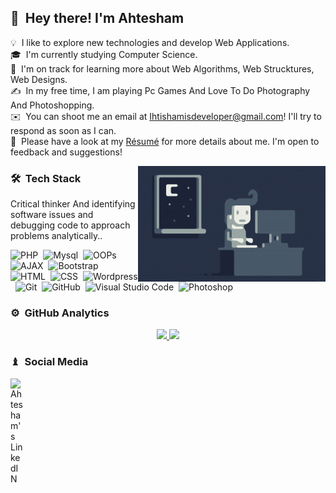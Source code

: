 ## 👋 &nbsp;Hey there! I'm Ahtesham

💡 &nbsp;I like to explore new technologies and develop Web Applications.\
🎓 &nbsp;I'm currently studying Computer Science.\
🌱 &nbsp;I'm on track for learning more about Web Algorithms, Web Strucktures, Web Designs.\
✍️ &nbsp;In my free time, I am playing Pc Games And Love To Do Photography And Photoshopping.\
✉️ &nbsp;You can shoot me an email at Ihtishamisdeveloper@gmail.com! I'll try to respond as soon as I can.\
📄 &nbsp;Please have a look at my [Résumé](#) for more details about me. I'm open to feedback and suggestions!

<img alt="Night Coding" src="https://raw.githubusercontent.com/AVS1508/AVS1508/master/assets/Night-Coding.gif" align="right"/>

### 🛠 &nbsp;Tech Stack

Critical thinker And identifying software issues and debugging code to approach problems analytically..

![PHP](https://img.shields.io/badge/-php-05122A?style=flat&logo=php)&nbsp;
![Mysql](https://img.shields.io/badge/-mysql-05122A?style=flat&logo=mysql)&nbsp;
![OOPs](https://img.shields.io/badge/-OOPs-05122A?style=flat&logo=OOPs)&nbsp;
![AJAX](https://img.shields.io/badge/-ajax-05122A?style=flat&logo=ajax)&nbsp;
![Bootstrap](https://img.shields.io/badge/-Bootstrap-05122A?style=flat&logo=bootstrap&logoColor=563D7C)\
![HTML](https://img.shields.io/badge/-HTML-05122A?style=flat&logo=HTML5)&nbsp;
![CSS](https://img.shields.io/badge/-CSS-05122A?style=flat&logo=CSS3&logoColor=1572B6)&nbsp;
![Wordpress](https://img.shields.io/badge/-wordpress-05122A?style=flat&logo=wordpress&logoColor=1572B6)&nbsp;
![Git](https://img.shields.io/badge/-Git-05122A?style=flat&logo=git)&nbsp;
![GitHub](https://img.shields.io/badge/-GitHub-05122A?style=flat&logo=github)&nbsp;
![Visual Studio Code](https://img.shields.io/badge/-Visual%20Studio%20Code-05122A?style=flat&logo=visual-studio-code&logoColor=007ACC)&nbsp;
![Photoshop](https://img.shields.io/badge/-photoshop-05122A?style=flat&logo=photoshop)&nbsp;

### ⚙️ &nbsp;GitHub Analytics

<p align="center">
<a href="https://github.com/ihtishamisdeveloper">
  <img height="180em" src="https://github-readme-stats-eight-theta.vercel.app/api?username=ihtishamisdeveloper&show_icons=true&theme=algolia&include_all_commits=true&count_private=true"/>
  <img height="180em" src="https://github-readme-stats-eight-theta.vercel.app/api/top-langs/?username=ihtishamisdeveloper&layout=compact&langs_count=8&theme=algolia"/>
</a>
</p>

### ♝ &nbsp;Social Media

<a href="https://www.linkedin.com/in/abhisheknaiidu/">
  <img align="left" alt="Ahtesham's LinkedIN" width="22px" src="https://raw.githubusercontent.com/peterthehan/peterthehan/master/assets/linkedin.svg" />
</a>
<br />



<!---
ihtishamisdeveloper/ihtishamisdeveloper is a ✨ special ✨ repository because its `README.md` (this file) appears on your GitHub profile.
You can click the Preview link to take a look at your changes.
--->


<!--
**ihtishamisdeveloper/Ihtishamisdeveloper** is a ✨ _special_ ✨ repository because its `README.md` (this file) appears on your GitHub profile.

Here are some ideas to get you started:

- 🔭 I’m currently working on ...
- 🌱 I’m currently learning ...
- 👯 I’m looking to collaborate on ...
- 🤔 I’m looking for help with ...
- 💬 Ask me about ...
- 📫 How to reach me: ...
- 😄 Pronouns: ...
- ⚡ Fun fact: ...
-->
